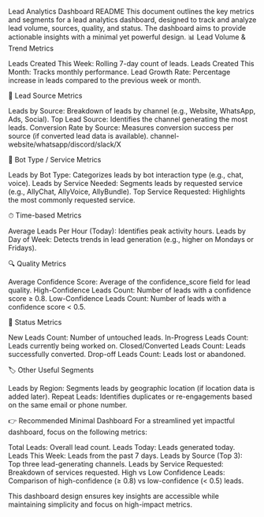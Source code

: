 Lead Analytics Dashboard README
This document outlines the key metrics and segments for a lead analytics dashboard, designed to track and analyze lead volume, sources, quality, and status. The dashboard aims to provide actionable insights with a minimal yet powerful design.
📊 Lead Volume & Trend Metrics

Leads Created This Week: Rolling 7-day count of leads.
Leads Created This Month: Tracks monthly performance.
Lead Growth Rate: Percentage increase in leads compared to the previous week or month.

🎯 Lead Source Metrics

Leads by Source: Breakdown of leads by channel (e.g., Website, WhatsApp, Ads, Social).
Top Lead Source: Identifies the channel generating the most leads.
Conversion Rate by Source: Measures conversion success per source (if converted lead data is available).
channel- website/whatsapp/discord/slack/X

🤖 Bot Type / Service Metrics

Leads by Bot Type: Categorizes leads by bot interaction type (e.g., chat, voice).
Leads by Service Needed: Segments leads by requested service (e.g., AllyChat, AllyVoice, AllyBundle).
Top Service Requested: Highlights the most commonly requested service.

⏱ Time-based Metrics

Average Leads Per Hour (Today): Identifies peak activity hours.
Leads by Day of Week: Detects trends in lead generation (e.g., higher on Mondays or Fridays).

🔍 Quality Metrics

Average Confidence Score: Average of the confidence_score field for lead quality.
High-Confidence Leads Count: Number of leads with a confidence score ≥ 0.8.
Low-Confidence Leads Count: Number of leads with a confidence score < 0.5.

📌 Status Metrics

New Leads Count: Number of untouched leads.
In-Progress Leads Count: Leads currently being worked on.
Closed/Converted Leads Count: Leads successfully converted.
Drop-off Leads Count: Leads lost or abandoned.

🏷 Other Useful Segments

Leads by Region: Segments leads by geographic location (if location data is added later).
Repeat Leads: Identifies duplicates or re-engagements based on the same email or phone number.

👉 Recommended Minimal Dashboard
For a streamlined yet impactful dashboard, focus on the following metrics:

Total Leads: Overall lead count.
Leads Today: Leads generated today.
Leads This Week: Leads from the past 7 days.
Leads by Source (Top 3): Top three lead-generating channels.
Leads by Service Requested: Breakdown of services requested.
High vs Low Confidence Leads: Comparison of high-confidence (≥ 0.8) vs low-confidence (< 0.5) leads.

This dashboard design ensures key insights are accessible while maintaining simplicity and focus on high-impact metrics.